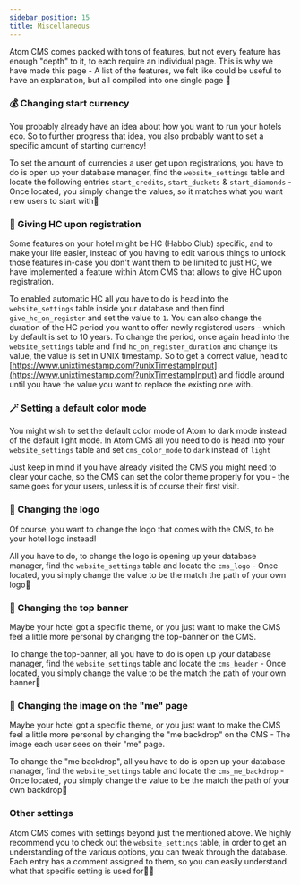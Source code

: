 ```yaml
---
sidebar_position: 15
title: Miscellaneous
---
```


Atom CMS comes packed with tons of features, but not every feature has enough "depth" to it, to each require an individual page. This is why we have made this page - A list of the features, we felt like could be useful to have an explanation, but all compiled into one single page 📝

### 💰 Changing start currency
You probably already have an idea about how you want to run your hotels eco. So to further progress that idea, you also probably want to set a specific amount of starting currency!

To set the amount of currencies a user get upon registrations, you have to do is open up your database manager, find the ``website_settings`` table and locate the following entries ``start_credits``, ``start_duckets`` & ``start_diamonds`` - Once located, you simply change the values, so it matches  what you want new users to start with💸

### 🎁 Giving HC upon registration
Some features on your hotel might be HC (Habbo Club) specific, and to make your life easier, instead of you having to edit various things to unlock those features in-case you don't want them to be limited to just HC, we have implemented a feature within Atom CMS that allows to give HC upon registration.

To enabled automatic HC all you have to do is head into the ``website_settings`` table inside your database and then find ``give_hc_on_register`` and set the value to ``1``. You can also change the duration of the HC period you want to offer newly registered users - which by default is set to 10 years.
To change the period, once again head into the ``website_settings`` table and find ``hc_on_register_duration`` and change its value, the value is set in UNIX timestamp. So to get a correct value, head to [https://www.unixtimestamp.com/?unixTimestampInput](https://www.unixtimestamp.com/?unixTimestampInput) and fiddle around until you have the value you want to replace the existing one with.

### 🪄 Setting a default color mode
You might wish to set the default color mode of Atom to dark mode instead of the default light mode. In Atom CMS all you need to do is head into your ``website_settings`` table and set ``cms_color_mode`` to ``dark`` instead of ``light``

Just keep in mind if you have already visited the CMS you might need to clear your cache, so the CMS can set the color theme properly for you - the same goes for your users, unless it is of course their first visit.

### 🎨 Changing the logo
Of course, you want to change the logo that comes with the CMS, to be your hotel logo instead!

All you have to do, to change the logo is opening up your database manager, find the ``website_settings`` table and locate the ``cms_logo`` - Once located, you simply change the value to be the match the path of your own logo🎨

### 🎨 Changing the top banner
Maybe your hotel got a specific theme, or you just want to make the CMS feel a little more personal by changing the top-banner on the CMS.

To change the top-banner, all you have to do is open up your database manager, find the ``website_settings`` table and locate the ``cms_header`` - Once located, you simply change the value to be the match the path of your own banner🎨 

### 🎨 Changing the image on the "me" page
Maybe your hotel got a specific theme, or you just want to make the CMS feel a little more personal by changing the "me backdrop" on the CMS - The image each user sees on their "me" page.

To change the "me backdrop", all you have to do is open up your database manager, find the ``website_settings`` table and locate the ``cms_me_backdrop`` - Once located, you simply change the value to be the match the path of your own backdrop🎨 

### Other settings
Atom CMS comes with settings beyond just the mentioned above. We highly recommend you to check out the ``website_settings`` table, in order to get an understanding of the various options, you can tweak through the database. Each entry has a comment assigned to them, so you can easily understand what that specific setting is used for🧑‍💻